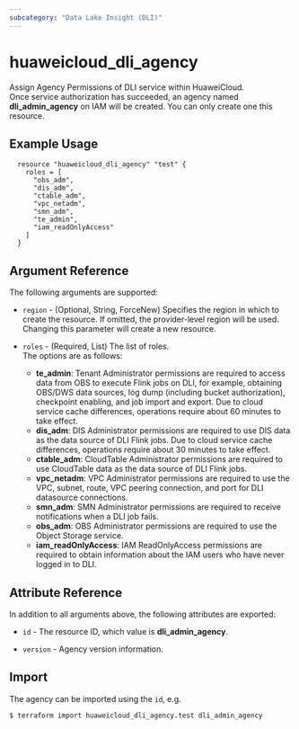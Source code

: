 ```yaml
---
subcategory: "Data Lake Insight (DLI)"
---
```


# huaweicloud_dli_agency

Assign Agency Permissions of DLI service within HuaweiCloud.  
Once service authorization has succeeded, an agency named **dli_admin_agency** on IAM will be created.
You can only create one this resource.

## Example Usage

```hcl
  resource "huaweicloud_dli_agency" "test" {
    roles = [
      "obs_adm",
      "dis_adm",
      "ctable_adm",
      "vpc_netadm",
      "smn_adm",
      "te_admin",
      "iam_readOnlyAccess"
    ]
  }
```

## Argument Reference

The following arguments are supported:

* `region` - (Optional, String, ForceNew) Specifies the region in which to create the resource.
  If omitted, the provider-level region will be used. Changing this parameter will create a new resource.

* `roles` - (Required, List) The list of roles.  
  The options are as follows:
   + **te_admin**: Tenant Administrator permissions are required to access data from OBS to execute Flink jobs on DLI,
     for example, obtaining OBS/DWS data sources, log dump (including bucket authorization), checkpoint enabling,
     and job import and export. Due to cloud service cache differences, operations require about 60 minutes to take effect.
   + **dis_adm**: DIS Administrator permissions are required to use DIS data as the data source of DLI Flink jobs.
     Due to cloud service cache differences, operations require about 30 minutes to take effect.
   + **ctable_adm**: CloudTable Administrator permissions are required to use CloudTable data as the data source of
     DLI Flink jobs.
   + **vpc_netadm**: VPC Administrator permissions are required to use the VPC, subnet, route, VPC peering connection,
     and port for DLI datasource connections.
   + **smn_adm**: SMN Administrator permissions are required to receive notifications when a DLI job fails.
   + **obs_adm**: OBS Administrator permissions are required to use the Object Storage service.
   + **iam_readOnlyAccess**: IAM ReadOnlyAccess permissions are required to obtain information about the
     IAM users who have never logged in to DLI.

## Attribute Reference

In addition to all arguments above, the following attributes are exported:

* `id` - The resource ID, which value is **dli_admin_agency**.

* `version` - Agency version information.

## Import

The agency can be imported using the `id`, e.g.

```bash
$ terraform import huaweicloud_dli_agency.test dli_admin_agency
```
